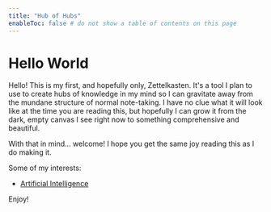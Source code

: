 ```yaml
---
title: "Hub of Hubs"
enableToc: false # do not show a table of contents on this page
---
```

# Hello World
Hello! This is my first, and hopefully only, Zettelkasten. It's a tool I plan to use to create hubs of knowledge in my mind so I can gravitate away from the mundane structure of normal note-taking. I have no clue what it will look like at the time you are reading this, but hopefully I can grow it from the dark, empty canvas I see right now to something comprehensive and beautiful. 

With that in mind... welcome! I hope you get the same joy reading this as I do making it.

Some of my interests:
- [Artificial Intelligence](Artificial%20Intelligence.md)

Enjoy!